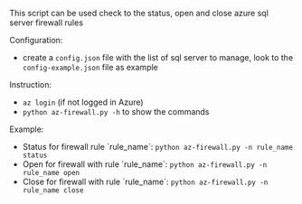 This script can be used check to the status, open and close azure sql server firewall rules

Configuration:
- create a `config.json` file with the list of sql server to manage, look to the `config-example.json` file as example

Instruction:
- `az login` (if not logged in Azure)
- `python az-firewall.py -h` to show the commands

Example:
- Status for firewall rule ´rule_name´: `python az-firewall.py -n rule_name status`
- Open for firewall with rule ´rule_name´: `python az-firewall.py -n rule_name open`
- Close for firewall with rule ´rule_name´: `python az-firewall.py -n rule_name close`
